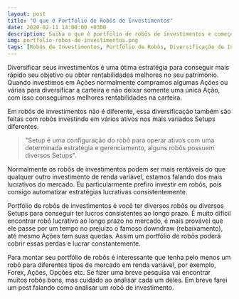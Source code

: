 ```yaml
---
layout: post
title: "O que é Portfólio de Robôs de Investimentos"
date: 2020-02-11 14:00:00 +0300
description: Saiba o que é portfólio de robôs de investimentos e começe a entrar nesse muito lucrativo.  
img: portfolio-robos-de-investimentos.png
tags: [Robôs de Investimentos, Portfólio de Robôs, Diversificação de Investimentos]
---
```


Diversificar seus investimentos é uma ótima estratégia para conseguir mais rápido seu objetivo ou obter rentabilidades melhores no seu patrimônio. Quando investimos em Ações normalmente compramos algumas Ações ou várias para diversificar a carteira e não deixar somente uma única Ação, com isso conseguimos melhores rentabilidades na carteira.

Em robôs de investimentos não é diferente, essa diversificação também são feitas com robôs investindo em vários ativos nos mais variados Setups diferentes.

>"Setup é uma configuração do robô para operar ativos com uma determinada estratégia e gerenciamento, alguns robôs possuem diversos Setups".

Normalmente os robôs de investimentos podem ser mais rentáveis do que qualquer outro investimento de renda variável, estamos falando dos mais lucrativos do mercado. Eu particularmente prefiro investir em robôs, pois consigo automatizar estratégias lucrativas consistentemente.

Portfólio de robôs de investimentos é você ter diversos robôs ou diversos Setups para conseguir ter lucros consistentes ao longo prazo. É muito difícil encontrar robô lucrativo ao longo prazo no mercado, é mais provável que ele passe por um tempo no prejuízo o famoso downdraw (rebaixamento), até mesmo Ações tem suas quedas. Assim um portfólio de robôs poderá cobrir essas perdas e lucrar constantemente.

Para montar seu portfólio de robôs é interessante que tenha pelo menos um robô para diferentes tipos de mercado em renda variável, por exemplo, Forex, Ações, Opções etc. Se fizer uma breve pesquisa vai encontrar muitos robôs bons, mas cuidado ao analisar cada um deles. Em breve farei um post falando como analisar um robô de investimento.
